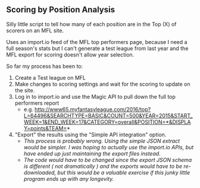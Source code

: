 Scoring by Position Analysis
----------------------------

Silly little script to tell how many of each position are in the Top (X) of scorers on an MFL site.

Uses an import.io feed of the MFL top performers page, because I need a full season's stats but I can't generate a test league from last year and the MFL export for scoring doesn't allow year selection.


So far my process has been to:

1. Create a Test league on MFL
2. Make changes to scoring settings and wait for the scoring to update on the site.
3. Log in to import.io and use the Magic API to pull down the full top performers report
    - e.g. http://www65.myfantasyleague.com/2016/top?L=64496&SEARCHTYPE=BASIC&COUNT=500&YEAR=2015&START_WEEK=1&END_WEEK=17&CATEGORY=overall&POSITION=*&DISPLAY=points&TEAM=*
4. "Export" the results using the "Simple API integration" option.
    - _This process is probably wrong.  Using the simple JSON extract would be simpler.  I was hoping to actually use the import.io APIs, but have ended up just maintaining the export files instead._
    - _The code would have to be changed since the export JSON schema is different ( not dramatically ) and the exports would have to be re-downloaded, but this would be a valuable exercise if this junky little program ends up with any longevity._
